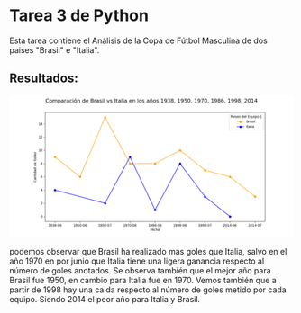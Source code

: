 # Tarea 3 de Python 
Esta tarea contiene el Análisis de la Copa de Fútbol Masculina de dos paises "Brasil" e "Italia".

## Resultados:
![](https://github.com/Ana-Gabriela-Taipe/Tarea3Python/blob/08d1183b95a357ad56ce94b0f10659d3cd5bf4ea/Comparacion1Grafico_AnaGabrielaTaipe.png)

podemos observar que Brasil ha realizado más goles que Italia, salvo en el año 1970 en por junio que Italia tiene una ligera ganancia respecto al número de goles anotados. Se observa también que el mejor año para Brasil fue 1950, en cambio para Italia fue en 1970. Vemos también que a partir de 1998 hay una caida respecto al número de goles metido por cada equipo. Siendo 2014 el peor año para Italia y Brasil. 
